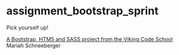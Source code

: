 assignment_bootstrap_sprint
===========================

Pick yourself up!

[A Bootstrap, HTM5 and SASS project from the Viking Code School](http://www.vikingcodeschool.com)
<br>
Mariah Schneeberger
